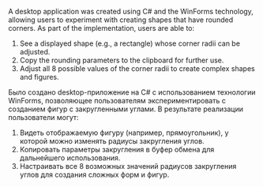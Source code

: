 A desktop application was created using C# and the WinForms technology, allowing users to experiment with creating shapes that have rounded corners. As part of the implementation, users are able to:

1. See a displayed shape (e.g., a rectangle) whose corner radii can be adjusted.
2. Copy the rounding parameters to the clipboard for further use.
3. Adjust all 8 possible values of the corner radii to create complex shapes and figures.

Было создано desktop-приложение на C# с использованием технологии WinForms, позволяющее пользователям экспериментировать с созданием фигур с закругленными углами. В результате реализации пользователи могут:
1. Видеть отображаемую фигуру (например, прямоугольник), у которой можно изменять радиусы закругления углов.
2. Копировать параметры закругления в буфер обмена для дальнейшего использования.
3. Настраивать все 8 возможных значений радиусов закругления углов для создания сложных форм и фигур.
